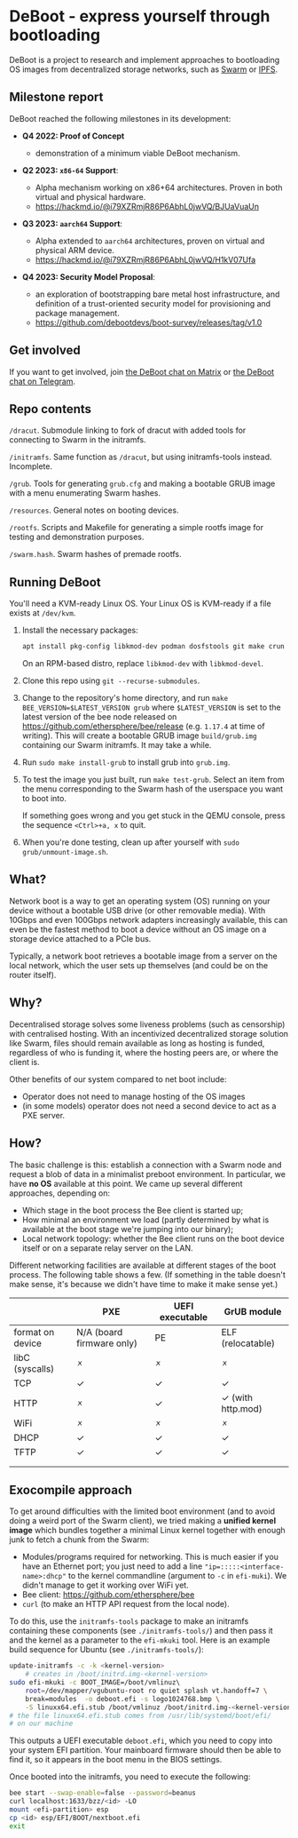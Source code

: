 # DeBoot - express yourself through bootloading

DeBoot is a project to research and implement approaches to bootloading OS images from decentralized storage networks, such as [Swarm](https://ethswarm.org) or [IPFS](https://ipfs.tech/).

## Milestone report

DeBoot reached the following milestones in its development:

- **Q4 2022: Proof of Concept**
  - demonstration of a minimum viable DeBoot mechanism.

- **Q2 2023: `x86-64` Support**:
  - Alpha mechanism working on x86+64 architectures. Proven in both virtual and physical hardware.
  - https://hackmd.io/@i79XZRmjR86P6AbhL0jwVQ/BJUaVuaUn

- **Q3 2023: `aarch64` Support**:
  - Alpha extended to `aarch64` architectures, proven on virtual and physical ARM device.
  -  https://hackmd.io/@i79XZRmjR86P6AbhL0jwVQ/H1kV07Ufa

- **Q4 2023: Security Model Proposal**:
  - an exploration of bootstrapping bare metal host infrastructure, and definition of a trust-oriented security model for provisioning and package management.
  - https://github.com/debootdevs/boot-survey/releases/tag/v1.0

## Get involved

If you want to get involved, join [the DeBoot chat on Matrix](https://matrix.to/#/#deboot:matrix.org) or [the DeBoot chat on Telegram](https://t.me/+hd2JXtyitYw0ZWE9).

## Repo contents

`/dracut`. Submodule linking to fork of dracut with added tools for connecting to Swarm in the initramfs.

`/initramfs`. Same function as `/dracut`, but using initramfs-tools instead. Incomplete.

`/grub`. Tools for generating `grub.cfg` and making a bootable GRUB image with a menu enumerating Swarm hashes.

`/resources`. General notes on booting devices.

`/rootfs`. Scripts and Makefile for generating a simple rootfs image for testing and demonstration purposes.

`/swarm.hash`. Swarm hashes of premade rootfs.

## Running DeBoot

You'll need a KVM-ready Linux OS. Your Linux OS is KVM-ready if a file exists at `/dev/kvm`.

1. Install the necessary packages:
   ```sh
   apt install pkg-config libkmod-dev podman dosfstools git make crun gcc+ # Debian/Ubuntu
   ```
   On an RPM-based distro, replace `libkmod-dev` with `libkmod-devel`.

2. Clone this repo using `git --recurse-submodules`.

3. Change to the repository's home directory, and run `make BEE_VERSION=$LATEST_VERSION grub` where `$LATEST_VERSION` is set to the latest version of the bee node released on https://github.com/ethersphere/bee/release (e.g. `1.17.4` at time of writing). This will create a bootable GRUB image `build/grub.img` containing our Swarm initramfs. It may take a while.
    
4. Run `sudo make install-grub` to install grub into `grub.img`.

5. To test the image you just built, run `make test-grub`. Select an item from the menu corresponding to the Swarm hash of the userspace you want to boot into.
   
   If something goes wrong and you get stuck in the QEMU console, press the sequence `<Ctrl>+a, x` to quit.

6. When you're done testing, clean up after yourself with `sudo grub/unmount-image.sh`.

## What?

Network boot is a way to get an operating system (OS) running on your device without a bootable USB drive (or other removable media). With 10Gbps and even 100Gbps network adapters increasingly available, this can even be the fastest method to boot a device without an OS image on a storage device attached to a PCIe bus.

Typically, a network boot retrieves a bootable image from a server on the local network, which the user sets up themselves (and could be on the router itself).

## Why?

Decentralised storage solves some liveness problems (such as censorship) with centralised hosting. With an incentivized decentralized storage solution like Swarm, files should remain available as long as hosting is funded, regardless of who is funding it, where the hosting peers are, or where the client is.

Other benefits of our system compared to net boot include:

- Operator does not need to manage hosting of the OS images
- (in some models) operator does not need a second device to act as a PXE server.

## How?

The basic challenge is this: establish a connection with a Swarm node and request a blob of data in a minimalist preboot environment. In particular, we have **no OS** available at this point. We came up several different approaches, depending on:

- Which stage in the boot process the Bee client is started up;
- How minimal an environment we load (partly determined by what is available at the boot stage we're jumping into our binary);
- Local network topology: whether the Bee client runs on the boot device itself or on a separate relay server on the LAN.

Different networking facilities are available at different stages of the boot process. The following table shows a few. (If something in the table doesn't make sense, it's because we didn't have time to make it make sense yet.)

|                  | PXE                       | UEFI executable | GrUB module       |
| ---------------- | ------------------------- | --------------- | ----------------- |
| format on device | N/A (board firmware only) | PE              | ELF (relocatable) |
| libC (syscalls)  | 🗴                         | 🗴               | 🗴                 |
| TCP              | ✓                         | ✓               | ✓                 |
| HTTP             | 🗴                         | ✓               | ✓ (with http.mod) |
| WiFi             | 🗴                         | 🗴               | 🗴                 |
| DHCP             | ✓                         | ✓               | ✓                 |
| TFTP             | ✓                         | ✓               | ✓                 |
|                  |                           |                 |                   |
|                  |                           |                 |                   |

## Exocompile approach

To get around difficulties with the limited boot environment (and to avoid doing a weird port of the Swarm client), we tried making a **unified kernel image** which bundles together a minimal Linux kernel together with enough junk to fetch a chunk from the Swarm:

- Modules/programs required for networking. This is much easier if you have an Ethernet port; you just need to add a line `"ip=:::::<interface-name>:dhcp"` to the kernel commandline (argument to `-c` in `efi-muki`). We didn't manage to get it working over WiFi yet.
- Bee client: https://github.com/ethersphere/bee
- `curl` (to make an HTTP API request from the local node).

To do this, use the `initramfs-tools` package to make an initramfs containing these components (see `./initramfs-tools/`) and then pass it and the kernel as a parameter to the `efi-mkuki` tool. Here is an example build sequence for Ubuntu (see `./initramfs-tools/`):

```sh
update-initramfs -c -k <kernel-version> 
	# creates in /boot/initrd.img-<kernel-version>
sudo efi-mkuki -c BOOT_IMAGE=/boot/vmlinuz\ 
	root=/dev/mapper/vgubuntu-root ro quiet splash vt.handoff=7 \
	break=modules  -o deboot.efi -s logo1024768.bmp \
	-S linuxx64.efi.stub /boot/vmlinuz /boot/initrd.img-<kernel-version>
# the file linuxx64.efi.stub comes from /usr/lib/systemd/boot/efi/ 
# on our machine
```

This outputs a UEFI executable `deboot.efi`, which you need to copy into your system EFI partition. Your mainboard firmware should then be able to find it, so it appears in the boot menu in the BIOS settings.

Once booted into the initramfs, you need to execute the following:

```sh
bee start --swap-enable=false --password=beanus
curl localhost:1633/bzz/<id> -LO
mount <efi-partition> esp
cp <id> esp/EFI/BOOT/nextboot.efi
exit
```

